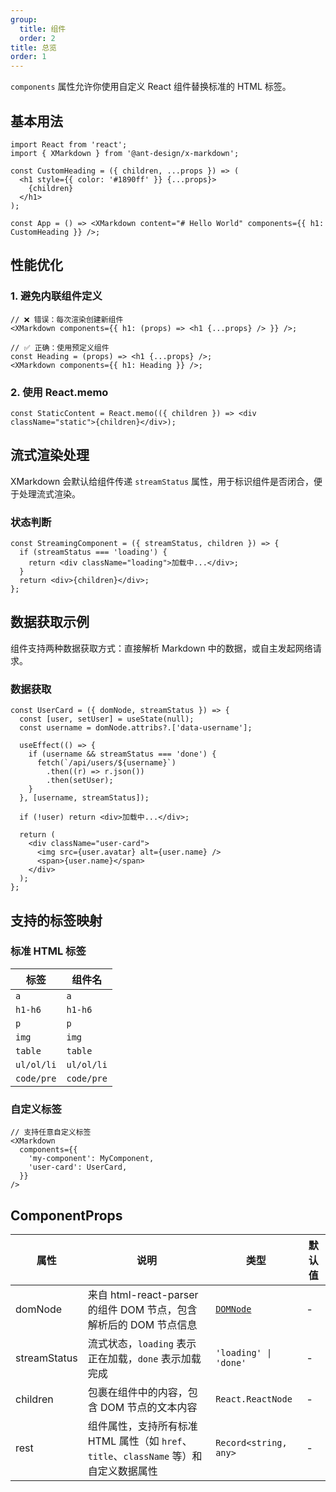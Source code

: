 ```yaml
---
group:
  title: 组件
  order: 2
title: 总览
order: 1
---
```


`components` 属性允许你使用自定义 React 组件替换标准的 HTML 标签。

## 基本用法

```tsx
import React from 'react';
import { XMarkdown } from '@ant-design/x-markdown';

const CustomHeading = ({ children, ...props }) => (
  <h1 style={{ color: '#1890ff' }} {...props}>
    {children}
  </h1>
);

const App = () => <XMarkdown content="# Hello World" components={{ h1: CustomHeading }} />;
```

## 性能优化

### 1. 避免内联组件定义

```tsx
// ❌ 错误：每次渲染创建新组件
<XMarkdown components={{ h1: (props) => <h1 {...props} /> }} />;

// ✅ 正确：使用预定义组件
const Heading = (props) => <h1 {...props} />;
<XMarkdown components={{ h1: Heading }} />;
```

### 2. 使用 React.memo

```tsx
const StaticContent = React.memo(({ children }) => <div className="static">{children}</div>);
```

## 流式渲染处理

XMarkdown 会默认给组件传递 `streamStatus` 属性，用于标识组件是否闭合，便于处理流式渲染。

### 状态判断

```tsx
const StreamingComponent = ({ streamStatus, children }) => {
  if (streamStatus === 'loading') {
    return <div className="loading">加载中...</div>;
  }
  return <div>{children}</div>;
};
```

## 数据获取示例

组件支持两种数据获取方式：直接解析 Markdown 中的数据，或自主发起网络请求。

### 数据获取

```tsx
const UserCard = ({ domNode, streamStatus }) => {
  const [user, setUser] = useState(null);
  const username = domNode.attribs?.['data-username'];

  useEffect(() => {
    if (username && streamStatus === 'done') {
      fetch(`/api/users/${username}`)
        .then((r) => r.json())
        .then(setUser);
    }
  }, [username, streamStatus]);

  if (!user) return <div>加载中...</div>;

  return (
    <div className="user-card">
      <img src={user.avatar} alt={user.name} />
      <span>{user.name}</span>
    </div>
  );
};
```

## 支持的标签映射

### 标准 HTML 标签

| 标签       | 组件名     |
| ---------- | ---------- |
| `a`        | `a`        |
| `h1-h6`    | `h1-h6`    |
| `p`        | `p`        |
| `img`      | `img`      |
| `table`    | `table`    |
| `ul/ol/li` | `ul/ol/li` |
| `code/pre` | `code/pre` |

### 自定义标签

```tsx
// 支持任意自定义标签
<XMarkdown
  components={{
    'my-component': MyComponent,
    'user-card': UserCard,
  }}
/>
```

## ComponentProps

| 属性 | 说明 | 类型 | 默认值 |
| --- | --- | --- | --- |
| domNode | 来自 html-react-parser 的组件 DOM 节点，包含解析后的 DOM 节点信息 | [`DOMNode`](https://github.com/remarkablemark/html-react-parser?tab=readme-ov-file#replace) | - |
| streamStatus | 流式状态，`loading` 表示正在加载，`done` 表示加载完成 | `'loading' \| 'done'` | - |
| children | 包裹在组件中的内容，包含 DOM 节点的文本内容 | `React.ReactNode` | - |
| rest | 组件属性，支持所有标准 HTML 属性（如 `href`、`title`、`className` 等）和自定义数据属性 | `Record<string, any>` | - |
